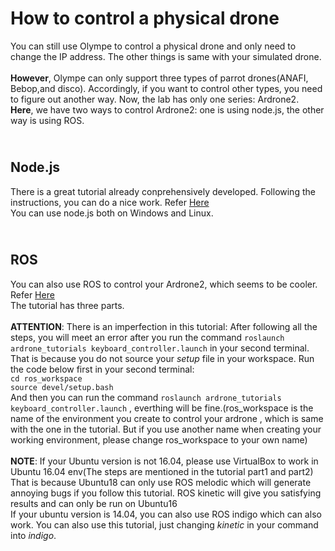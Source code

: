 How to control a physical drone
==============================
You can still use Olympe to control a physical drone and only need to change the IP address. The other things is same with your simulated drone.
<br>
<br> **However**, Olympe can only support three types of parrot drones(ANAFI, Bebop,and disco). Accordingly, if you want to control other types, you need to figure out another way.
Now, the lab has only one series: Ardrone2.
<br> **Here**, we have two ways to control Ardrone2: one is using node.js, the other way is using ROS.

<br> Node.js
----------------------
There is a great tutorial already conprehensively developed. Following the instructions, you can do a nice work. Refer [Here](https://github.com/felixge/node-ar-drone)
<br> You can use node.js both on Windows and Linux.

<br> ROS
------------
You can also use ROS to control your Ardrone2, which seems to be cooler. Refer [Here](https://fidel.ie/2017/01/18/getting-started-with-ardrone2-part3.html)
<br> The tutorial has three parts.
<br>
<br> **ATTENTION**: There is an imperfection in this tutorial: After following all the steps, you will meet an error after you run the command `roslaunch ardrone_tutorials keyboard_controller.launch` in your second terminal.
That is because you do not source your _setup_ file in your workspace. Run the code below first in your second terminal:
<br> `cd ros_workspace`
<br> `source devel/setup.bash`
<br> And then you can run the command `roslaunch ardrone_tutorials keyboard_controller.launch` , everthing will be fine.(ros_workspace is the name of the environment you create to control your ardrone
, which is same with the one in the tutorial. But if you use another name when creating your working environment, please change ros_workspace to your own name)
<br>
<br>  **NOTE**: If your Ubuntu version is not 16.04, please use VirtualBox to work in Ubuntu 16.04 env(The steps are mentioned in the tutorial part1 and part2)
That is because Ubuntu18 can only use ROS melodic which will generate annoying bugs if you follow this tutorial. ROS kinetic will give you satisfying results and can only be run 
on Ubuntu16
<br> If your ubuntu version is 14.04, you can also use ROS indigo which can also work. You can also use this tutorial, just changing _kinetic_ in your command into _indigo_. 
